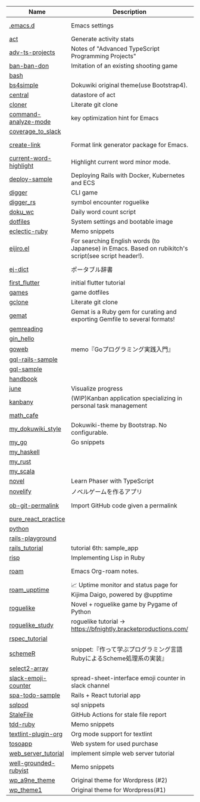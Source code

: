 |                                    Name                                     |                                             Description                                              |  Language  | Forks | Star | Commit |
|-----------------------------------------------------------------------------|------------------------------------------------------------------------------------------------------|------------|-------|------|--------|
| [.emacs.d](https://github.com/kijimaD/.emacs.d)                             | Emacs settings                                                                                       | Emacs Lisp |     0 |    0 |    533 |
| [act](https://github.com/kijimaD/act)                                       | Generate activity stats                                                                              | Go         |     0 |    0 |     47 |
| [adv-ts-projects](https://github.com/kijimaD/adv-ts-projects)               | Notes of "Advanced TypeScript Programming Projects"                                                  | TypeScript |     0 |    0 |     25 |
| [ban-ban-don](https://github.com/kijimaD/ban-ban-don)                       | Imitation of an existing shooting game                                                               | Ruby       |     0 |    1 |    357 |
| [bash](https://github.com/kijimaD/bash)                                     |                                                                                                      | Shell      |     0 |    0 |     16 |
| [bs4simple](https://github.com/kijimaD/bs4simple)                           | Dokuwiki original theme(use Bootstrap4).                                                             | Less       |     2 |    8 |     73 |
| [central](https://github.com/kijimaD/central)                               | datastore of act                                                                                     |            |     0 |    0 |      6 |
| [cloner](https://github.com/kijimaD/cloner)                                 | Literate git clone                                                                                   | Rust       |     0 |    0 |     10 |
| [command-analyze-mode](https://github.com/kijimaD/command-analyze-mode)     | key optimization hint for Emacs                                                                      | Emacs Lisp |     0 |    0 |      1 |
| [coverage_to_slack](https://github.com/kijimaD/coverage_to_slack)           |                                                                                                      | Shell      |     0 |    0 |      7 |
| [create-link](https://github.com/kijimaD/create-link)                       | Format link generator package for Emacs.                                                             | Emacs Lisp |     4 |   10 |    207 |
| [current-word-highlight](https://github.com/kijimaD/current-word-highlight) | Highlight current word minor mode.                                                                   | Emacs Lisp |     2 |    3 |     89 |
| [deploy-sample](https://github.com/kijimaD/deploy-sample)                   | Deploying Rails with Docker, Kubernetes and ECS                                                      | Ruby       |     4 |    0 |     14 |
| [digger](https://github.com/kijimaD/digger)                                 | CLI game                                                                                             | Ruby       |     0 |    1 |    283 |
| [digger_rs](https://github.com/kijimaD/digger_rs)                           | symbol encounter roguelike                                                                           | Rust       |     0 |    0 |    528 |
| [doku_wc](https://github.com/kijimaD/doku_wc)                               | Daily word count script                                                                              | PHP        |     0 |    0 |      7 |
| [dotfiles](https://github.com/kijimaD/dotfiles)                             | System settings and bootable image                                                                   | Shell      |     0 |    1 |    289 |
| [eclectic-ruby](https://github.com/kijimaD/eclectic-ruby)                   | Memo snippets                                                                                        | Ruby       |     0 |    0 |     12 |
| [eijiro.el](https://github.com/kijimaD/eijiro.el)                           | For searching English words (to Japanese) in Emacs. Based on rubikitch's script(see script header!). | Emacs Lisp |     0 |    0 |      4 |
| [ej-dict](https://github.com/kijimaD/ej-dict)                               | ポータブル辞書                                                                                       | Emacs Lisp |     0 |    0 |      6 |
| [first_flutter](https://github.com/kijimaD/first_flutter)                   | initial flutter tutorial                                                                             | C++        |     0 |    0 |      5 |
| [games](https://github.com/kijimaD/games)                                   | game dotfiles                                                                                        |            |     0 |    0 |      2 |
| [gclone](https://github.com/kijimaD/gclone)                                 | Literate git clone                                                                                   | Go         |     0 |    0 |     62 |
| [gemat](https://github.com/kijimaD/gemat)                                   | Gemat is a Ruby gem for curating and exporting Gemfile to several formats!                           | Ruby       |     0 |    1 |    150 |
| [gemreading](https://github.com/kijimaD/gemreading)                         |                                                                                                      | Ruby       |     0 |    0 |      3 |
| [gin_hello](https://github.com/kijimaD/gin_hello)                           |                                                                                                      | Dockerfile |     0 |    0 |      5 |
| [goweb](https://github.com/kijimaD/goweb)                                   | memo『Goプログラミング実践入門』                                                                     | Go         |     0 |    0 |     11 |
| [gql-rails-sample](https://github.com/kijimaD/gql-rails-sample)             |                                                                                                      | Ruby       |     0 |    0 |     16 |
| [gql-sample](https://github.com/kijimaD/gql-sample)                         |                                                                                                      | JavaScript |     0 |    0 |      1 |
| [handbook](https://github.com/kijimaD/handbook)                             |                                                                                                      |            |     0 |    1 |     66 |
| [june](https://github.com/kijimaD/june)                                     | Visualize progress                                                                                   | JavaScript |     0 |    0 |     21 |
| [kanbany](https://github.com/kijimaD/kanbany)                               | (WIP)Kanban application specializing in personal task management                                     | Ruby       |     0 |    0 |    357 |
| [math_cafe](https://github.com/kijimaD/math_cafe)                           |                                                                                                      | JavaScript |     0 |    0 |     64 |
| [my_dokuwiki_style](https://github.com/kijimaD/my_dokuwiki_style)           | Dokuwiki-theme by Bootstrap. No configurable.                                                        | CSS        |     0 |    0 |     53 |
| [my_go](https://github.com/kijimaD/my_go)                                   | Go snippets                                                                                          | Go         |     0 |    0 |     17 |
| [my_haskell](https://github.com/kijimaD/my_haskell)                         |                                                                                                      | Haskell    |     0 |    0 |      4 |
| [my_rust](https://github.com/kijimaD/my_rust)                               |                                                                                                      | Rust       |     0 |    0 |      2 |
| [my_scala](https://github.com/kijimaD/my_scala)                             |                                                                                                      | Scala      |     0 |    1 |      6 |
| [novel](https://github.com/kijimaD/novel)                                   | Learn Phaser with TypeScript                                                                         | TypeScript |     0 |    0 |     77 |
| [novelify](https://github.com/kijimaD/novelify)                             | ノベルゲームを作るアプリ                                                                             | Ruby       |     0 |    1 |    103 |
| [ob-git-permalink](https://github.com/kijimaD/ob-git-permalink)             | Import GitHub code given a permalink                                                                 | Emacs Lisp |     1 |    4 |     32 |
| [pure_react_practice](https://github.com/kijimaD/pure_react_practice)       |                                                                                                      | JavaScript |     0 |    0 |     20 |
| [python](https://github.com/kijimaD/python)                                 |                                                                                                      | Python     |     0 |    0 |     11 |
| [rails-playground](https://github.com/kijimaD/rails-playground)             |                                                                                                      | Ruby       |     0 |    0 |      1 |
| [rails_tutorial](https://github.com/kijimaD/rails_tutorial)                 | tutorial 6th: sample_app                                                                             | Ruby       |     0 |    0 |     23 |
| [risp](https://github.com/kijimaD/risp)                                     | Implementing Lisp in Ruby                                                                            | Ruby       |     0 |    0 |     18 |
| [roam](https://github.com/kijimaD/roam)                                     | Emacs Org-roam notes.                                                                                | Emacs Lisp |     0 |    3 |    708 |
| [roam_upptime](https://github.com/kijimaD/roam_upptime)                     | 📈 Uptime monitor and status page for Kijima Daigo, powered by @upptime                              | Markdown   |     0 |    0 |   1234 |
| [roguelike](https://github.com/kijimaD/roguelike)                           | Novel + roguelike game by Pygame of Python                                                           | Python     |     0 |    0 |    160 |
| [roguelike_study](https://github.com/kijimaD/roguelike_study)               | roguelike tutorial → https://bfnightly.bracketproductions.com/                                       | Rust       |     0 |    0 |     55 |
| [rspec_tutorial](https://github.com/kijimaD/rspec_tutorial)                 |                                                                                                      | Ruby       |     0 |    0 |     12 |
| [schemeR](https://github.com/kijimaD/schemeR)                               | snippet:『作って学ぶプログラミング言語 RubyによるScheme処理系の実装』                                | Ruby       |     0 |    0 |      8 |
| [select2-array](https://github.com/kijimaD/select2-array)                   |                                                                                                      | Ruby       |     0 |    0 |      2 |
| [slack-emoji-counter](https://github.com/kijimaD/slack-emoji-counter)       | spread-sheet-interface emoji counter in slack channel                                                | JavaScript |     1 |    5 |     79 |
| [spa-todo-sample](https://github.com/kijimaD/spa-todo-sample)               | Rails + React tutorial app                                                                           | Ruby       |     0 |    0 |     22 |
| [sqlpod](https://github.com/kijimaD/sqlpod)                                 | sql snippets                                                                                         | Python     |     0 |    0 |     18 |
| [StaleFile](https://github.com/kijimaD/StaleFile)                           | GitHub Actions for stale file report                                                                 | Ruby       |     1 |    1 |     63 |
| [tdd-ruby](https://github.com/kijimaD/tdd-ruby)                             | Memo snippets                                                                                        | Ruby       |     0 |    0 |      2 |
| [textlint-plugin-org](https://github.com/kijimaD/textlint-plugin-org)       | Org mode support for textlint                                                                        | TypeScript |     1 |    5 |    523 |
| [tosoapp](https://github.com/kijimaD/tosoapp)                               | Web system for used purchase                                                                         | PHP        |     0 |    0 |    228 |
| [web_server_tutorial](https://github.com/kijimaD/web_server_tutorial)       | implement simple web server tutorial                                                                 | Rust       |     0 |    0 |      9 |
| [well-grounded-rubyist](https://github.com/kijimaD/well-grounded-rubyist)   | Memo snippets                                                                                        | Ruby       |     0 |    2 |     72 |
| [wp_a9ne_theme](https://github.com/kijimaD/wp_a9ne_theme)                   | Original theme for Wordpress (#2)                                                                    | JavaScript |     0 |    0 |     65 |
| [wp_theme1](https://github.com/kijimaD/wp_theme1)                           | Original theme for Wordpress(#1)                                                                     | JavaScript |     0 |    0 |      2 |
